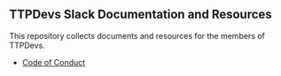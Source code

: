 ## TTPDevs Slack Documentation and Resources

This repository collects documents and resources for the members of TTPDevs.

* [Code of Conduct](https://github.com/TTPdevs/documents-and-resources/blob/master/Code-of-Conduct.md)
